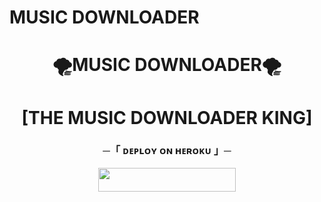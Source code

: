 # MUSIC DOWNLOADER
<h1 align="center"
 
### 🌪MUSIC DOWNLOADER🌪
<h1 align="center"
  

<h1 align="center"><b>[THE MUSIC DOWNLOADER KING]</b></h1>



<h3 align="center">
    ─「 ᴅᴇᴩʟᴏʏ ᴏɴ ʜᴇʀᴏᴋᴜ 」─
</h3>

<p align="center"><a href="https://dashboard.heroku.com/new?template=https://github.com/BillyV54/MusicPLayer"> <img src="https://img.shields.io/badge/Deploy%20On%20Heroku-green?style=for-the-badge&logo=heroku" width="220" height="38.45"/></a></p>








    

